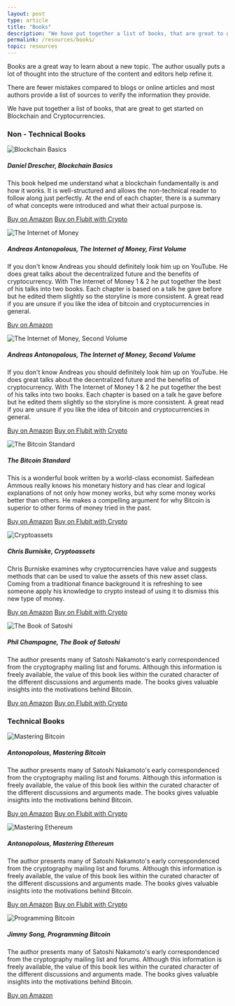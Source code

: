 ```yaml
---
layout: post
type: article
title: "Books"
description: "We have put together a list of books, that are great to get started on blockchain and cryptocurrencies."
permalink: /resources/books/
topic: resources
---
```


Books are a great way to learn about a new topic. The author usually puts a lot of thought into the structure of the content and editors help refine it.

There are fewer mistakes compared to blogs or online articles and most authors provide a list of sources to verify the information they provide.

We have put together a list of books, that are great to get started on Blockchain and Cryptocurrencies.

### Non - Technical Books

<div class="row mt-5">
    <div class="col-md-3">
        <img src="https://images-na.ssl-images-amazon.com/images/I/51hznz78ZHL._SX331_BO1,204,203,200_.jpg" alt="Blockchain Basics" />
    </div>
    <div class="col-md-9">
        <h5>Daniel Drescher, Blockchain Basics</h5>
        <p>
            This book helped me understand what a blockchain fundamentally is and how it works. It is well-structured and allows the non-technical reader to follow along just perfectly. At the end of each chapter, there is a summary of what concepts were introduced and what their actual purpose is.
        </p>
        <p class="mt-5">
            <a class="btn btn-info mb-2 mr-2" href="https://www.amazon.com/Blockchain-Basics-Non-Technical-Introduction-Steps-dp-1484226038/dp/1484226038/ref=mt_paperback?_encoding=UTF8&me=&qid=" target="_blank">Buy on Amazon</a>
            <a class="btn btn-info mb-2" href="https://flubit.com/shop/p/blockchain-basics-a-non-technical-introduction-in-25-steps/FL6Y34733" target="_blank">Buy on Flubit with Crypto</a>
        </p>
    </div>
</div>


<div class="row mt-5">
    <div class="col-md-3">
        <img src="https://images-na.ssl-images-amazon.com/images/I/41Sd-xsaKOL._SX331_BO1,204,203,200_.jpg" alt="The Internet of Money" />
    </div>
    <div class="col-md-9">
        <h5>Andreas Antonopolous, The Internet of Money, First Volume</h5>
        <p>
            If you don't know Andreas you should definitely look him up on YouTube. He does great talks about the decentralized future and the benefits of cryptocurrency. With The Internet of Money 1 & 2 he put together the best of his talks into two books. Each chapter is based on a talk he gave before but he edited them slightly so the storyline is more consistent. A great read if you are unsure if you like the idea of bitcoin and cryptocurrencies in general.
        </p>
        <p class="mt-5">
            <a class="btn btn-info" href="https://www.amazon.com/Internet-Money-Andreas-M-Antonopoulos/dp/1537000454/ref=sr_1_1?keywords=the+internet+of+money&qid=1551529472&s=books&sr=1-1" target="_blank">Buy on Amazon</a>
        </p>
    </div>
</div>


<div class="row mt-5">
    <div class="col-md-3">
        <img src="https://images-na.ssl-images-amazon.com/images/I/4137Zf9hIaL._SX331_BO1,204,203,200_.jpg" alt="The Internet of Money, Second Volume" />
    </div>
    <div class="col-md-9">
        <h5>Andreas Antonopolous, The Internet of Money, Second Volume</h5>
        <p>
            If you don't know Andreas you should definitely look him up on YouTube. He does great talks about the decentralized future and the benefits of cryptocurrency. With The Internet of Money 1 & 2 he put together the best of his talks into two books. Each chapter is based on a talk he gave before but he edited them slightly so the storyline is more consistent. A great read if you are unsure if you like the idea of bitcoin and cryptocurrencies in general.
        </p>
        <p class="mt-5">
            <a class="btn btn-info mb-2 mr-2" href="https://www.amazon.com/Internet-Money-Andreas-M-Antonopoulos/dp/194791006X/ref=sr_1_4?keywords=the+internet+of+money&qid=1551529721&s=gateway&sr=8-4" target="_blank">Buy on Amazon</a>
            <a class="btn btn-info mb-2" href="https://flubit.com/shop/p/the-internet-of-money-volume-two-a-collection-of-talks-by-andreas-m-antonopoulos/FLXWDQ2WV" target="_blank">Buy on Flubit with Crypto</a>
        </p>
    </div>
</div>


<div class="row mt-5">
    <div class="col-md-3">
        <img src="https://images-na.ssl-images-amazon.com/images/I/41OkyX3WhLL._SX329_BO1,204,203,200_.jpg" alt="The Bitcoin Standard" />
    </div>
    <div class="col-md-9">
        <h5>The Bitcoin Standard</h5>
        <p>
            This is a wonderful book written by a world-class economist. Saifedean Ammous really knows his monetary history and has clear and logical explanations of not only how money works, but why some money works better than others. He makes a compelling argument for why Bitcoin is superior to other forms of money tried in the past.
        </p>
        <p class="mt-5">
            <a class="btn btn-info mb-2 mr-2" href="https://www.amazon.com/Bitcoin-Standard-Decentralized-Alternative-Central/dp/1119473861/ref=sr_1_2?crid=2D2K012DSQLXB&keywords=the+bitcoin+standard&qid=1551529810&s=gateway&sprefix=the+bitcoin%2Caps%2C276&sr=8-2" target="_blank">Buy on Amazon</a>
            <a class="btn btn-info mb-2" href="https://flubit.com/shop/p/the-bitcoin-standard/FLEQ6E1L4" target="_blank">Buy on Flubit with Crypto</a>
        </p>
    </div>
</div>


<div class="row mt-5">
    <div class="col-md-3">
        <img src="https://images-na.ssl-images-amazon.com/images/I/516Bh1Rn8RL._SX346_BO1,204,203,200_.jpg" alt="Cryptoassets" />
    </div>
    <div class="col-md-9">
        <h5>Chris Burniske, Cryptoassets</h5>
        <p>
            Chris Burniske examines why cryptocurrencies have value and suggests methods that can be used to value the assets of this new asset class. Coming from a traditional finance background it is refreshing to see someone apply his knowledge to crypto instead of using it to dismiss this new type of money.
        </p>
        <p class="mt-5">
            <a class="btn btn-info mb-2 mr-2" href="https://www.amazon.com/Cryptoassets-Innovative-Investors-Bitcoin-Beyond/dp/1260026671/ref=sr_1_2?crid=3JQ6DMSFL0J4&keywords=crypto+assets&qid=1551529904&s=books&sprefix=crypto+ass%2Caps%2C256&sr=1-2" target="_blank">Buy on Amazon</a>
            <a class="btn btn-info mb-2" href="https://flubit.com/shop/p/cryptoassets-the-innovative-investors-guide-to-bitcoin-and-beyond/FL3Y6817L" target="_blank">Buy on Flubit with Crypto</a>
        </p>
    </div>
</div>


<div class="row mt-5">
    <div class="col-md-3">
        <img src="https://images-na.ssl-images-amazon.com/images/I/51jSwQ46ngL._SX331_BO1,204,203,200_.jpg" alt="The Book of Satoshi" />
    </div>
    <div class="col-md-9">
        <h5>Phil Champagne, The Book of Satoshi</h5>
        <p>
            The author presents many of Satoshi Nakamoto's early correspondenced from the cryptography mailing list and forums. Although this information is freely available, the value of this book lies within the curated character of the different discussions and arguments made. The books gives valuable insights into the motivations behind Bitcoin.
        </p>
        <p class="mt-5">
            <a class="btn btn-info mb-2 mr-2" href="https://www.amazon.com/Book-Satoshi-Collected-Writings-Nakamoto/dp/0996061312/ref=sr_1_1?crid=22S3BTHX5YXBX&keywords=the+book+of+satoshi&qid=1551530638&s=books&sprefix=The+book+of+sa%2Cstripbooks-intl-ship%2C262&sr=1-1" target="_blank">Buy on Amazon</a>
            <a class="btn btn-info mb-2" href="https://flubit.com/shop/p/the-book-of-satoshi-the-collected-writings-of-bitcoin-creator-satoshi/FL4V87DLQ" target="_blank">Buy on Flubit with Crypto</a>
        </p>
    </div>
</div>



<h3 class="mt-5">Technical Books</h3>



<div class="row mt-5">
    <div class="col-md-3">
        <img src="https://images-na.ssl-images-amazon.com/images/I/51nnYGq964L._SX381_BO1,204,203,200_.jpg" alt="Mastering Bitcoin" />
    </div>
    <div class="col-md-9">
        <h5>Antonopolous, Mastering Bitcoin</h5>
        <p>
            The author presents many of Satoshi Nakamoto's early correspondenced from the cryptography mailing list and forums. Although this information is freely available, the value of this book lies within the curated character of the different discussions and arguments made. The books gives valuable insights into the motivations behind Bitcoin.
        </p>
        <p class="mt-5">
            <a class="btn btn-info mb-2 mr-2" href="https://www.amazon.com/Mastering-Bitcoin-Programming-Open-Blockchain-dp-1491954388/dp/1491954388/ref=mt_paperback?_encoding=UTF8&me=&qid=" target="_blank">Buy on Amazon</a>
            <a class="btn btn-info mb-2" href="https://flubit.com/shop/p/mastering-bitcoin-unlocking-digital-cryptocurrencies/FLOVDQ33" target="_blank">Buy on Flubit with Crypto</a>
        </p>
    </div>
</div>


<div class="row mt-5">
    <div class="col-md-3">
        <img src="https://images-na.ssl-images-amazon.com/images/I/51X3VeaAZnL._SX379_BO1,204,203,200_.jpg" alt="Mastering Ethereum" />
    </div>
    <div class="col-md-9">
        <h5>Antonopolous, Mastering Ethereum</h5>
        <p>
            The author presents many of Satoshi Nakamoto's early correspondenced from the cryptography mailing list and forums. Although this information is freely available, the value of this book lies within the curated character of the different discussions and arguments made. The books gives valuable insights into the motivations behind Bitcoin.
        </p>
        <p class="mt-5">
            <a class="btn btn-info mb-2 mr-2" href="https://www.amazon.com/Mastering-Ethereum-Building-Smart-Contracts/dp/1491971940/ref=sr_1_3?ie=UTF8&qid=1551123028&sr=8-3&keywords=Mastering+Ethereum%3A" target="_blank">Buy on Amazon</a>
            <a class="btn btn-info mb-2" href="https://flubit.com/shop/p/mastering-ethereum/FL370J9KM" target="_blank">Buy on Flubit with Crypto</a>
        </p>
    </div>
</div>


<div class="row mt-5">
    <div class="col-md-3">
        <img src="https://images-na.ssl-images-amazon.com/images/I/51xIk1-r0vL._SX379_BO1,204,203,200_.jpg" alt="Programming Bitcoin" />
    </div>
    <div class="col-md-9">
        <h5>Jimmy Song, Programming Bitcoin</h5>
        <p>
            The author presents many of Satoshi Nakamoto's early correspondenced from the cryptography mailing list and forums. Although this information is freely available, the value of this book lies within the curated character of the different discussions and arguments made. The books gives valuable insights into the motivations behind Bitcoin.
        </p>
        <p class="mt-5">
            <a class="btn btn-info" href="https://www.amazon.com/Programming-Bitcoin-Learn-Program-Scratch-dp-1492031496/dp/1492031496/ref=mt_paperback?_encoding=UTF8&me=&qid=" target="_blank">Buy on Amazon</a>
        </p>
    </div>
</div>


